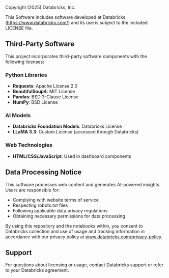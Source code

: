 Copyright (2025) Databricks, Inc.

This Software includes software developed at Databricks (https://www.databricks.com/) and its use is subject to the included LICENSE file.

## Third-Party Software

This project incorporates third-party software components with the following licenses:

### Python Libraries
- **Requests**: Apache License 2.0
- **BeautifulSoup4**: MIT License  
- **Pandas**: BSD 3-Clause License
- **NumPy**: BSD License

### AI Models
- **Databricks Foundation Models**: Databricks License
- **LLaMA 3.3**: Custom License (accessed through Databricks)

### Web Technologies
- **HTML/CSS/JavaScript**: Used in dashboard components

## Data Processing Notice

This software processes web content and generates AI-powered insights. Users are responsible for:
- Complying with website terms of service
- Respecting robots.txt files  
- Following applicable data privacy regulations
- Obtaining necessary permissions for data processing

By using this repository and the notebooks within, you consent to Databricks collection and use of usage and tracking information in accordance with our privacy policy at www.databricks.com/privacy-policy.

## Support

For questions about licensing or usage, contact Databricks support or refer to your Databricks agreement.